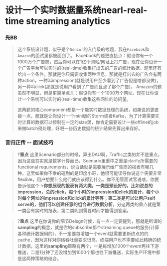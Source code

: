 
# 设计一个实时数据量系统nearl-real-time streaming analytics

### 先BB
> 这个系统设计题，似乎是个`Senior`的入门级的考题，我在`Facebook`和`Amazon`的面试里都被面到了。
> Facebook的题更直接点：假设你有一个1000万个广告商，然后你可以在1亿个网站/网址上打广告，现在让你设计一个广告平台可以实时的(real-time)收集打出去的广告的统计数据。题里还有给出一个条件，那就是你只需要收集两种信息，那就是打出去的广告会有两种action，一种叫impression(就是说用户至少看到了广告但是啥都没做)，另一种叫click(那就是说用户看到了广告而且点了那个广告)。
> Amazon的题虽然不明显，但是更简单点儿：假设你有一个1000万个网址，现在让你设计一个系统可以实时的(real-time)收集这些网址的访问量。
>
>这两题的核心component都是一个能实时数据处理的系统，如果说的更直接一点，那就是让你设计一个mini版的Storm或者Kafka，为了计算需要实时计算的数据可以控制在一定的size里，你肯定需要设计一些offline的job来做batch预处理，好吧一些历史数据的统计结果先算出来存好。
>

### 言归正传 -- 面试技巧
>?**重点** 这里Scenario部分的时候，算出DAU啊，Traffic之类的并不是重点，因为这些其实就是数学计算而已，Scenario里重中之重是clarify所需要的functional requirements，说白话就是需要展示给广告商的报表有哪几种。这里如果你不幸的碰到的是印度小哥，他很可能误导你说这个需要非常flexible，用户想要什么他们就应该得到什么。你不用管面试官说啥，你要告诉他这个->**你想展现的报表有两大类，一类是预设好的，比如说总的impression，总的click，每个小时的impression和click的累计，每个小时每个网址的impression和click的累计等等；第二类是可以让用户self serve的，他们可以创建任意的组合进行数据分析**，分这两类的重点就是第一类会有实时的报表，第二类呢则需要时间才能得到答案。

>?**重点** 这里在你说你的细节Deisgn时候，有一点一定要提到，那就是所谓的**sampling**的概念，就是你的subscribe那个streaming queue的服务(计算各种统计数据用的)，不一定要每增加一个event就需要更新终点的的cache，因为这样对网络吞吐量要求很高，终端用户也不需要如此精确的统计数据，这里的**sampling**策略有两个，一是每增加1000个event再往下游推送，二是1分钟了还没增加到1000个那也往下游推送，实际生产环境中都是这两种策略的结合。



